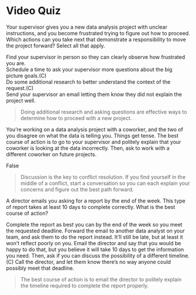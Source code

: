 # Video Quiz
Your supervisor gives you a new data analysis project with unclear instructions, and you become frustrated trying to figure out how to proceed. Which actions can you take next that demonstrate a responsibility to move the project forward? Select all that apply.

Find your supervisor in person so they can clearly observe how frustrated you are.        
Schedule a time to ask your supervisor more questions about the big picture goals.(C)    
Do some additional research to better understand the context of the request.(C)    
Send your supervisor an email letting them know they did not explain the project well.     

> Doing additional research and asking questions are effective ways to determine how to proceed with a new project.

You’re working on a data analysis project with a coworker, and the two of you disagree on what the data is telling you. Things get tense. The best course of action is to go to your supervisor and politely explain that your coworker is looking at the data incorrectly. Then, ask to work with a different coworker on future projects.

False

> Discussion is the key to conflict resolution. If you find yourself in the middle of a conflict, start a conversation so you can each explain your concerns and figure out the best path forward.

A director emails you asking for a report by the end of the week. This type of report takes at least 10 days to complete correctly. What is the best course of action?

Complete the report as best you can by the end of the week so you meet the requested deadline.
Forward the email to another data analyst on your team, and ask them to do the report instead. It’ll still be late, but at least it won’t reflect poorly on you.
Email the director and say that you would be happy to do that, but you believe it will take 10 days to get the information you need. Then, ask if you can discuss the possibility of a different timeline. (C)
Call the director, and let them know there’s no way anyone could possibly meet that deadline.

> The best course of action is to email the director to politely explain the timeline required to complete the report properly.
